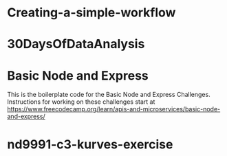 
# Creating-a-simple-workflow

# 30DaysOfDataAnalysis
# Basic Node and Express

This is the boilerplate code for the Basic Node and Express Challenges. Instructions for working on these challenges start at https://www.freecodecamp.org/learn/apis-and-microservices/basic-node-and-express/
# nd9991-c3-kurves-exercise
